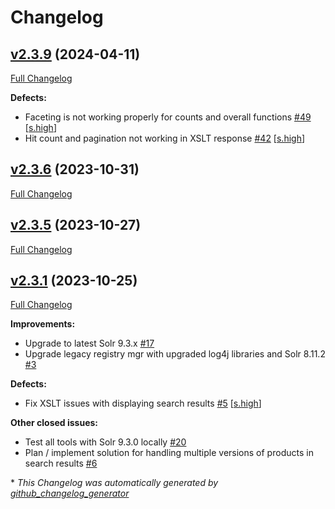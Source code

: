 # Changelog

## [v2.3.9](https://github.com/NASA-PDS/registry-mgr-legacy/tree/v2.3.9) (2024-04-11)

[Full Changelog](https://github.com/NASA-PDS/registry-mgr-legacy/compare/v2.3.6...v2.3.9)

**Defects:**

- Faceting is not working properly for counts and overall functions [\#49](https://github.com/NASA-PDS/registry-mgr-legacy/issues/49) [[s.high](https://github.com/NASA-PDS/registry-mgr-legacy/labels/s.high)]
- Hit count and pagination not working in XSLT response [\#42](https://github.com/NASA-PDS/registry-mgr-legacy/issues/42) [[s.high](https://github.com/NASA-PDS/registry-mgr-legacy/labels/s.high)]

## [v2.3.6](https://github.com/NASA-PDS/registry-mgr-legacy/tree/v2.3.6) (2023-10-31)

[Full Changelog](https://github.com/NASA-PDS/registry-mgr-legacy/compare/v2.3.5...v2.3.6)

## [v2.3.5](https://github.com/NASA-PDS/registry-mgr-legacy/tree/v2.3.5) (2023-10-27)

[Full Changelog](https://github.com/NASA-PDS/registry-mgr-legacy/compare/v2.3.1...v2.3.5)

## [v2.3.1](https://github.com/NASA-PDS/registry-mgr-legacy/tree/v2.3.1) (2023-10-25)

[Full Changelog](https://github.com/NASA-PDS/registry-mgr-legacy/compare/892db6f600770c0fdc8191c03fd16559127e37b6...v2.3.1)

**Improvements:**

- Upgrade to latest Solr 9.3.x [\#17](https://github.com/NASA-PDS/registry-mgr-legacy/issues/17)
- Upgrade legacy registry mgr with upgraded log4j libraries and Solr 8.11.2 [\#3](https://github.com/NASA-PDS/registry-mgr-legacy/issues/3)

**Defects:**

- Fix XSLT issues with displaying search results [\#5](https://github.com/NASA-PDS/registry-mgr-legacy/issues/5) [[s.high](https://github.com/NASA-PDS/registry-mgr-legacy/labels/s.high)]

**Other closed issues:**

- Test all tools with Solr 9.3.0 locally [\#20](https://github.com/NASA-PDS/registry-mgr-legacy/issues/20)
- Plan / implement solution for handling multiple versions of products in search results [\#6](https://github.com/NASA-PDS/registry-mgr-legacy/issues/6)



\* *This Changelog was automatically generated by [github_changelog_generator](https://github.com/github-changelog-generator/github-changelog-generator)*
